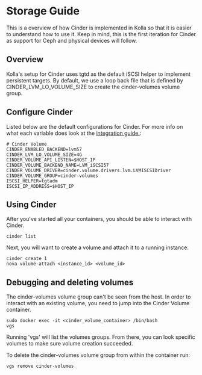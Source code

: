 # Storage Guide

This is a overview of how Cinder is implemented in Kolla so that it is easier
to understand how to use it. Keep in mind, this is the first iteration for
Cinder as support for Ceph and physical devices will follow.

## Overview

Kolla's setup for Cinder uses tgtd as the default iSCSI helper to implement
persistent targets.  By default, we use a loop back file that is defined by
CINDER_LVM_LO_VOLUME_SIZE to create the cinder-volumes volume group.

## Configure Cinder

Listed below are the default configurations for Cinder.  For more info on what
each variable does look at the [integration guide.](https://github.com/stackforge/kolla/blob/master/docs/integration-guide.md):

    # Cinder Volume
    CINDER_ENABLED_BACKEND=lvm57
    CINDER_LVM_LO_VOLUME_SIZE=4G
    CINDER_VOLUME_API_LISTEN=$HOST_IP
    CINDER_VOLUME_BACKEND_NAME=LVM_iSCSI57
    CINDER_VOLUME_DRIVER=cinder.volume.drivers.lvm.LVMISCSIDriver
    CINDER_VOLUME_GROUP=cinder-volumes
    ISCSI_HELPER=tgtadm
    ISCSI_IP_ADDRESS=$HOST_IP

## Using Cinder

After you've started all your containers, you should be able to interact
with Cinder.

    cinder list

Next, you will want to create a volume and attach it to a running instance.

    cinder create 1
    nova volume-attach <instance_id> <volume_id>

## Debugging and deleting volumes

The cinder-volumes volume group can't be seen from the host.  In order to
interact with an existing volume, you need to jump into the Cinder Volume
container.

    sudo docker exec -it <cinder_volume_container> /bin/bash
    vgs

Running 'vgs' will list the volumes groups.  From there, you can look
specific volumes to make sure volume creation succeeded.

To delete the cinder-volumes volume group from within the container run:

    vgs remove cinder-volumes
